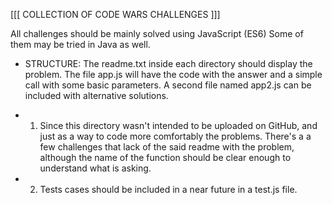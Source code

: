  [[[ COLLECTION OF CODE WARS CHALLENGES ]]]

All challenges should be mainly solved using JavaScript (ES6)
Some of them may be tried in Java as well.

 - STRUCTURE:
The readme.txt inside each directory should display the problem.
The file app.js will have the code with the answer and a simple call with some basic parameters.
A second file named app2.js can be included with alternative solutions.

* 1) Since this directory wasn't intended to be uploaded on GitHub, and just as a way to code more comfortably the problems. There's a a few challenges that lack of the said readme with the problem, although the name of the function should be clear enough to understand what is asking.
* 2) Tests cases should be included in a near future in a test.js file.

